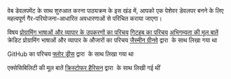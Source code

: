 वेब डेवलपमेंट के साथ शुरुआत करना
पाठ्यक्रम के इस खंड में, आपको एक पेशेवर डेवलपर बनने के लिए महत्वपूर्ण गैर-परियोजना-आधारित अवधारणाओं से परिचित कराया जाएगा।

विषय
[प्रोग्रामिंग भाषाओं और व्यापार के उपकरणों का परिचय](https://github.com/microsoft/Web-Dev-For-Beginners/blob/main/1-getting-started-lessons/1-intro-to-programming-languages/README.md)
[गिटहब का परिचय](https://github.com/microsoft/Web-Dev-For-Beginners/blob/main/1-getting-started-lessons/2-github-basics/README.md)
[अभिगम्यता की मूल बातें](https://github.com/microsoft/Web-Dev-For-Beginners/blob/main/1-getting-started-lessons/3-accessibility/README.md)
क्रेडिट
प्रोग्रामिंग भाषाओं और व्यापार के औजारों का परिचय [जैस्मीन ग्रीनवे](https://twitter.com/paladique) द्वारा ️ के साथ लिखा गया था

GitHub का परिचय [फ्लोर ड्रीस](https://twitter.com/floordrees) द्वारा ️ के साथ लिखा गया था

एक्सेसिबिलिटी की मूल बातें [क्रिस्टोफर हैरिसन](https://twitter.com/geektrainer) द्वारा ️ के साथ लिखी गई थीं
